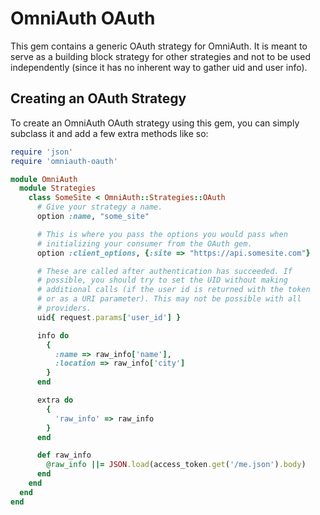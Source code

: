 # OmniAuth OAuth

This gem contains a generic OAuth strategy for OmniAuth. It is meant to
serve as a building block strategy for other strategies and not to be
used independently (since it has no inherent way to gather uid and user
info).

## Creating an OAuth Strategy

To create an OmniAuth OAuth strategy using this gem, you can simply
subclass it and add a few extra methods like so:

```ruby
require 'json'
require 'omniauth-oauth'

module OmniAuth
  module Strategies
    class SomeSite < OmniAuth::Strategies::OAuth
      # Give your strategy a name.
      option :name, "some_site"

      # This is where you pass the options you would pass when
      # initializing your consumer from the OAuth gem.
      option :client_options, {:site => "https://api.somesite.com"}

      # These are called after authentication has succeeded. If
      # possible, you should try to set the UID without making
      # additional calls (if the user id is returned with the token
      # or as a URI parameter). This may not be possible with all
      # providers.
      uid{ request.params['user_id'] }

      info do
        {
          :name => raw_info['name'],
          :location => raw_info['city']
        }
      end

      extra do
        {
          'raw_info' => raw_info
        }
      end

      def raw_info
        @raw_info ||= JSON.load(access_token.get('/me.json').body)
      end
    end
  end
end
```

